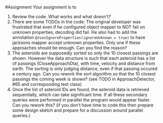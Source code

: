 #Assignment
Your assignment is to 
1. Review the code. What works and what doesn't?
2. There are some TODOs in the code: The original developer was frustrated that even if he configured object mapper to NOT fail on unknown properties, decoding did fail. He also had to add the annotation 
```@JsonIgnoreProperties(ignoreUnknown = true)``` to have jacksons mapper accept unknown properties. Only one if these approaches should be enough. Can you find the reason?
3. The asteroids are supposedly sorted so only the 10 closest passings are shown. However the data structure is such that each asteroid has a list of passings (CloseApproachDta), with time, velocity and distance from earth. The sorting is only judging distance, even if that passing occured a century ago. Can you rework the sort algorithm so that the 10 closest passings the coming week is shown? (see TODO in ApproachDetector, #65 and corresponding test class)
4. Once the list of asteroid IDs are found, the asteroid data is retrieved sequentially, which can take significant time. If all these secondary queries were performed in parallel the program would appear faster. Can you rework this?
   (if you don't have time to code this then prepare some design sketch and prepare for a discussion around parallel queries.)  